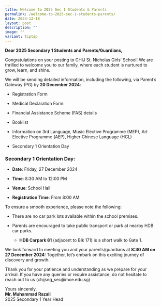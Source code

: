 ```yaml
---
title: Welcome to 2025 Sec 1 Students & Parents
permalink: /welcome-to-2025-sec-1-students-parents/
date: 2024-12-18
layout: post
description: ""
image: ""
variant: tiptap
---
```

<p><strong>Dear 2025 Secondary 1 Students and Parents/Guardians,</strong>
</p>
<p>Congratulations on your posting to CHIJ St. Nicholas Girls’ School! We
are thrilled to welcome you to our family, where each student is nurtured
to grow, learn, and shine.</p>
<p>We will be sending detailed information, including the following, via
Parent’s Gateway (PG) by <strong>20 December 2024</strong>:</p>
<ul data-tight="true" class="tight">
<li>
<p>Registration Form</p>
</li>
<li>
<p>Medical Declaration Form</p>
</li>
<li>
<p>Financial Assistance Scheme (FAS) details</p>
</li>
<li>
<p>Booklist</p>
</li>
<li>
<p>Information on 3rd Language, Music Elective Programme (MEP), Art Elective
Programme (AEP), Higher Chinese Language (HCL)</p>
</li>
<li>
<p>Secondary 1 Orientation Day</p>
</li>
</ul>
<h3><strong>Secondary 1 Orientation Day:</strong></h3>
<ul data-tight="true" class="tight">
<li>
<p><strong>Date</strong>: Friday, 27 December 2024</p>
</li>
<li>
<p><strong>Time</strong>: 8:30 AM to 12:00 PM</p>
</li>
<li>
<p><strong>Venue</strong>: School Hall</p>
</li>
<li>
<p><strong>Registration Time</strong>: From 8:00 AM</p>
</li>
</ul>
<p>To ensure a smooth experience, please note the following:</p>
<ul data-tight="true" class="tight">
<li>
<p>There are no car park lots available within the school premises.</p>
</li>
<li>
<p>Parents are encouraged to take public transport or park at nearby HDB
car parks.</p>
<ul data-tight="true" class="tight">
<li>
<p><strong>HDB Carpark 81</strong> (adjacent to Blk 171) is a short walk to
Gate 1.</p>
</li>
</ul>
</li>
</ul>
<p>We look forward to meeting you and your parents/guardians at <strong>8:30 AM on 27 December 2024</strong>!
Together, let’s embark on this exciting journey of discovery and growth.</p>
<p>Thank you for your patience and understanding as we prepare for your arrival.
If you have any queries or require assistance, do not hesitate to reach
out to us (chijsng_sec@moe.edu.sg)</p>
<p>Yours sincerely,
<br><strong>Mr. Muhammad Razali</strong>
<br>2025 Secondary 1 Year Head</p>
<p>&nbsp;</p>
